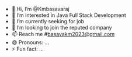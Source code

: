 - 👋 Hi, I’m @Kmbasavaraj
- 👀 I’m interested in Java Full Stack Development
- 🌱 I’m currently seeking for job
- 💞️ I’m looking to join the reputed company
- 📫 Reach me #basavakm2023@gmail.com
- 😄 Pronouns: ...
- ⚡ Fun fact: ...

<!---
Kmbasavaraj/Kmbasavaraj is a ✨ special ✨ repository because its `README.md` (this file) appears on your GitHub profile.
You can click the Preview link to take a look at your changes.
--->
